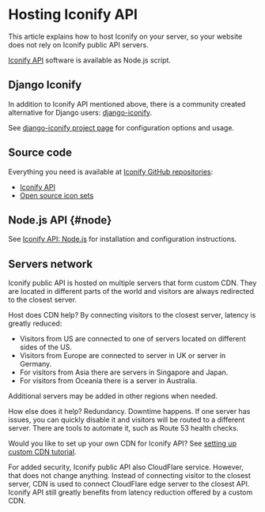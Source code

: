 # Hosting Iconify API

This article explains how to host Iconify on your server, so your website does not rely on Iconify public API servers.

[Iconify API](./index.md) software is available as Node.js script.

## Django Iconify

In addition to Iconify API mentioned above, there is a community created alternative for Django users: [django-iconify](https://pypi.org/project/django-iconify/).

See [django-iconify project page](https://pypi.org/project/django-iconify/) for configuration options and usage.

## Source code

Everything you need is available at [Iconify GitHub repositories](https://github.com/iconify):

- [Iconify API](https://github.com/iconify/api)
- [Open source icon sets](https://github.com/iconify/icon-sets)

## Node.js API {#node}

See [Iconify API: Node.js](./hosting-js/index.md) for installation and configuration instructions.

## Servers network

Iconify public API is hosted on multiple servers that form custom CDN. They are located in different parts of the world and visitors are always redirected to the closest server.

Host does CDN help? By connecting visitors to the closest server, latency is greatly reduced:

- Visitors from US are connected to one of servers located on different sides of the US.
- Visitors from Europe are connected to server in UK or server in Germany.
- For visitors from Asia there are servers in Singapore and Japan.
- For visitors from Oceania there is a server in Australia.

Additional servers may be added in other regions when needed.

How else does it help? Redundancy. Downtime happens. If one server has issues, you can quickly disable it and visitors will be routed to a different server. There are tools to automate it, such as Route 53 health checks.

Would you like to set up your own CDN for Iconify API? See [setting up custom CDN tutorial](./cdn.md).

For added security, Iconify public API also CloudFlare service. However, that does not change anything. Instead of connecting visitor to the closest server, CDN is used to connect CloudFlare edge server to the closest API. Iconify API still greatly benefits from latency reduction offered by a custom CDN.
